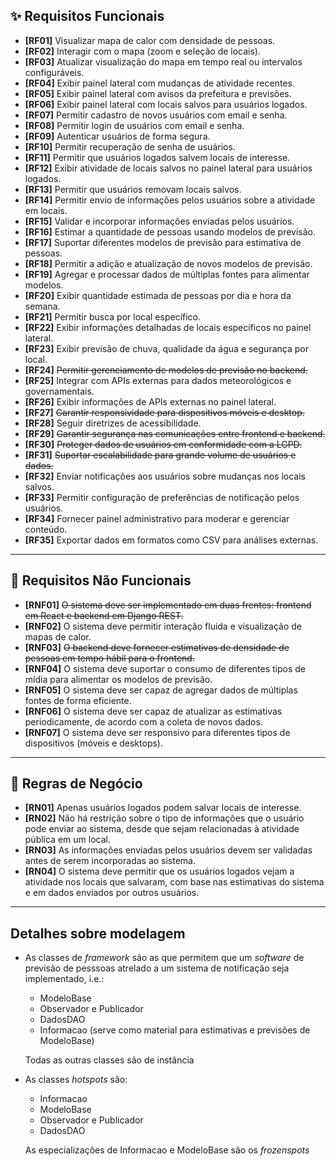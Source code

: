 ## ✨ Requisitos Funcionais

- **[RF01]** Visualizar mapa de calor com densidade de pessoas.
- **[RF02]** Interagir com o mapa (zoom e seleção de locais).
- **[RF03]** Atualizar visualização do mapa em tempo real ou intervalos configuráveis.
- **[RF04]** Exibir painel lateral com mudanças de atividade recentes.
- **[RF05]** Exibir painel lateral com avisos da prefeitura e previsões.
- **[RF06]** Exibir painel lateral com locais salvos para usuários logados.
- **[RF07]** Permitir cadastro de novos usuários com email e senha.
- **[RF08]** Permitir login de usuários com email e senha.
- **[RF09]** Autenticar usuários de forma segura.
- **[RF10]** Permitir recuperação de senha de usuários.
- **[RF11]** Permitir que usuários logados salvem locais de interesse. 
- **[RF12]** Exibir atividade de locais salvos no painel lateral para usuários logados.
- **[RF13]** Permitir que usuários removam locais salvos.
- **[RF14]** Permitir envio de informações pelos usuários sobre a atividade em locais.
- **[RF15]** Validar e incorporar informações enviadas pelos usuários.
- **[RF16]** Estimar a quantidade de pessoas usando modelos de previsão.
- **[RF17]** Suportar diferentes modelos de previsão para estimativa de pessoas.
- **[RF18]** Permitir a adição e atualização de novos modelos de previsão.
- **[RF19]** Agregar e processar dados de múltiplas fontes para alimentar modelos.
- **[RF20]** Exibir quantidade estimada de pessoas por dia e hora da semana.
- **[RF21]** Permitir busca por local específico.
- **[RF22]** Exibir informações detalhadas de locais específicos no painel lateral.
- **[RF23]** Exibir previsão de chuva, qualidade da água e segurança por local.
- **[RF24]** ~~Permitir gerenciamento de modelos de previsão no backend.~~
- **[RF25]** Integrar com APIs externas para dados meteorológicos e governamentais.
- **[RF26]** Exibir informações de APIs externas no painel lateral.
- **[RF27]** ~~Garantir responsividade para dispositivos móveis e desktop.~~
- **[RF28]** Seguir diretrizes de acessibilidade.
- **[RF29]** ~~Garantir segurança nas comunicações entre frontend e backend.~~
- **[RF30]** ~~Proteger dados de usuários em conformidade com a LGPD.~~
- **[RF31]** ~~Suportar escalabilidade para grande volume de usuários e dados.~~
- **[RF32]** Enviar notificações aos usuários sobre mudanças nos locais salvos.
- **[RF33]** Permitir configuração de preferências de notificação pelos usuários.
- **[RF34]** Fornecer painel administrativo para moderar e gerenciar conteúdo.
- **[RF35]** Exportar dados em formatos como CSV para análises externas.

---

## 🔧 Requisitos Não Funcionais

- **[RNF01]** ~~O sistema deve ser implementado em duas frentes: frontend em React e backend em Django REST.~~
- **[RNF02]** O sistema deve permitir interação fluida e visualização de mapas de calor.
- **[RNF03]** ~~O backend deve fornecer estimativas de densidade de pessoas em tempo hábil para o frontend.~~
- **[RNF04]** O sistema deve suportar o consumo de diferentes tipos de mídia para alimentar os modelos de previsão.
- **[RNF05]** O sistema deve ser capaz de agregar dados de múltiplas fontes de forma eficiente.
- **[RNF06]** O sistema deve ser capaz de atualizar as estimativas periodicamente, de acordo com a coleta de novos dados.
- **[RNF07]** O sistema deve ser responsivo para diferentes tipos de dispositivos (móveis e desktops).

---

## 📜 Regras de Negócio

- **[RN01]** Apenas usuários logados podem salvar locais de interesse.
- **[RN02]** Não há restrição sobre o tipo de informações que o usuário pode enviar ao sistema, desde que sejam relacionadas à atividade pública em um local.
- **[RN03]** As informações enviadas pelos usuários devem ser validadas antes de serem incorporadas ao sistema.
- **[RN04]** O sistema deve permitir que os usuários logados vejam a atividade nos locais que salvaram, com base nas estimativas do sistema e em dados enviados por outros usuários.

---

## Detalhes sobre modelagem
- As classes de *framework* são as que permitem que um *software* de previsão de pesssoas atrelado a um sistema de notificação seja implementado, i.e.:
  - ModeloBase
  - Observador e Publicador
  - DadosDAO
  - Informacao (serve como material para estimativas e previsões de ModeloBase)
  
  Todas as outras classes são de instância

- As classes *hotspots* são:
  - Informacao 
  - ModeloBase
  - Observador e Publicador
  - DadosDAO
  
  As especializações de Informacao e ModeloBase são os *frozenspots*